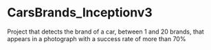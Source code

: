 # CarsBrands_Inceptionv3
Project that detects the brand of a car, between 1 and 20 brands, that appears in a photograph with a success rate of more than 70%
